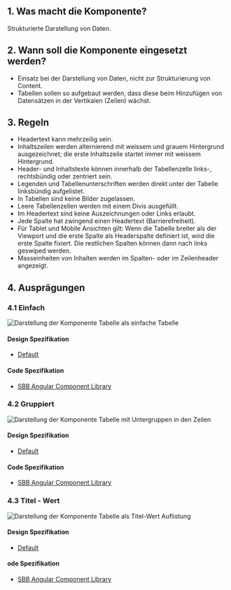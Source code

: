 ## 1. Was macht die Komponente?
Strukturierte Darstellung von Daten.

## 2. Wann soll die Komponente eingesetzt werden? 
* Einsatz bei der Darstellung von Daten, nicht zur Strukturierung von Content.
* Tabellen sollen so aufgebaut werden, dass diese beim Hinzufügen von Datensätzen in der Vertikalen (Zeilen) wächst.

## 3. Regeln 
* Headertext kann mehrzeilig sein.
* Inhaltszeilen werden alternierend mit weissem und grauem Hintergrund ausgezeichnet; die erste Inhaltszeile startet immer mit weissem Hintergrund.
* Header- und Inhaltstexte können innerhalb der Tabellenzelle links-, rechtsbündig oder zentriert sein.
* Legenden und Tabellenunterschriften werden direkt unter der Tabelle linksbündig aufgelistet.
* In Tabellen sind keine Bilder zugelassen.
* Leere Tabellenzellen werden mit einem Divis ausgefüllt.
* Im Headertext sind keine Auszeichnungen oder Links erlaubt.
* Jede Spalte hat zwingend einen Headertext (Barrierefreiheit).
* Für Tablet und Mobile Ansichten gilt: Wenn die Tabelle breiter als der Viewport und die erste Spalte als Headerspalte definiert ist, wird die erste Spalte fixiert. Die restlichen Spalten können dann nach links geswiped werden.
* Masseinheiten von Inhalten werden im Spalten- oder im Zeilenheader angezeigt.

## 4. Ausprägungen 
### 4.1 Einfach
![Darstellung der Komponente Tabelle als einfache Tabelle](https://raw.githubusercontent.com/sbb-design-systems/sbb-design-system/master/website/components/table/images/table_simple.png 'class: image')

#### Design Spezifikation
* [Default](https://sbb.invisionapp.com/d/main#/console/15744722/345267417/inspect)

#### Code Spezifikation
* [SBB Angular Component Library](https://sbb-angular.app.sbb.ch/latest/public/components/table)

### 4.2 Gruppiert
![Darstellung der Komponente Tabelle mit Untergruppen in den Zeilen](https://raw.githubusercontent.com/sbb-design-systems/sbb-design-system/master/website/components/table/images/table_grouped.png 'class: image')

#### Design Spezifikation
* [Default](https://sbb.invisionapp.com/d/main#/console/15744722/345267418/inspect)

#### Code Spezifikation
* [SBB Angular Component Library](https://sbb-angular.app.sbb.ch/latest/public/components/table)

### 4.3 Titel - Wert
![Darstellung der Komponente Tabelle als Titel-Wert Auflistung](https://raw.githubusercontent.com/sbb-design-systems/sbb-design-system/master/website/components/table/images/table_key_value.png 'class: image')

#### Design Spezifikation
* [Default](https://sbb.invisionapp.com/d/main#/console/15744722/345267419/inspect)

#### ode Spezifikation
* [SBB Angular Component Library](https://sbb-angular.app.sbb.ch/latest/public/components/table)